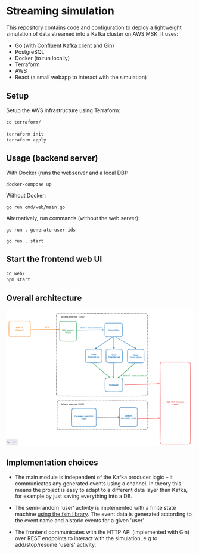 # Streaming simulation

This repository contains code and configuration to deploy a lightweight simulation of data streamed into a Kafka cluster on AWS MSK. It uses:
 - Go (with [Confluent Kafka client](https://github.com/confluentinc/confluent-kafka-go) and [Gin](https://github.com/gin-gonic/gin))
 - PostgreSQL
 - Docker (to run locally)
 - Terraform
 - AWS
 - React (a small webapp to interact with the simulation)

## Setup

Setup the AWS infrastructure using Terraform:

```
cd terraform/

terraform init
terraform apply
```

## Usage (backend server)

With Docker (runs the webserver and a local DB):

```
docker-compose up
```

Without Docker:

```
go run cmd/web/main.go
```

Alternatively, run commands (without the web server):

```
go run . generate-user-ids
```

```
go run . start
```

## Start the frontend web UI

```
cd web/
npm start
```

## Overall architecture

![](./arc-diagram.png)

## Implementation choices

* The main module is independent of the Kafka producer logic – it communicates any generated events using a channel. In theory this means the project is easy to adapt to a different data layer than Kafka, for example by just saving everything into a DB.

* The semi-random 'user' activity is implemented with a finite state machine [using the fsm library](https://github.com/looplab/fsm). The event data is generated according to the event name and historic events for a given 'user'

* The frontend communicates with the HTTP API (implemented with Gin) over REST endpoints to interact with the simulation, e.g to add/stop/resume 'users' activity.